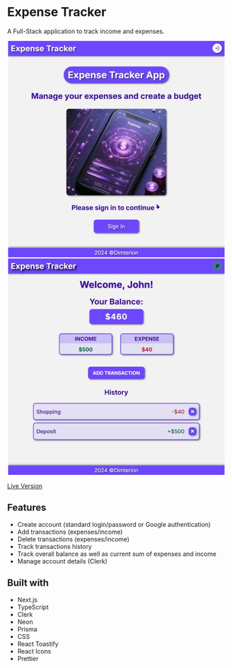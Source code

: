 # Expense Tracker

A Full-Stack application to track income and expenses.

<div style="text-align:center;margin:auto;">
  <img src="./assets/images/expense_tracker_guest_page.jpg" alt="Expense Tracker guest page" />
  <img src="./assets/images/expense_tracker_main_page.jpg" alt="Expense Tracker guest page" />
</div>

[Live Version](https://expense-tracker-lac-eta.vercel.app/)

## Features

- Create account (standard login/password or Google authentication)
- Add transactions (expenses/income)
- Delete transactions (expenses/income)
- Track transactions history
- Track overall balance as well as current sum of expenses and income
- Manage account details (Clerk)

## Built with

- Next.js
- TypeScript
- Clerk
- Neon
- Prisma
- CSS
- React Toastify
- React Icons
- Prettier
